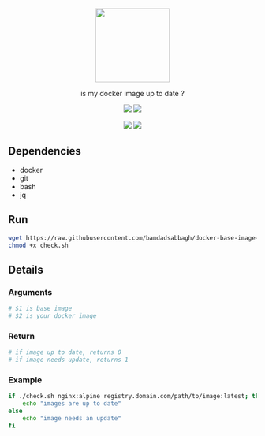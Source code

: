 #

<p align=center>
  <img width=150 src="https://i.imgur.com/C6UE5dS.png">
</p>

<p align=center>
  is my docker image up to date ?
</p>

<p align=center>
  <a href="https://github.com/bamdadsabbagh/docker-base-image-check"><img src="https://img.shields.io/github/stars/bamdadsabbagh/docker-base-image-check?label=git"></a>
  <img src="https://img.shields.io/github/license/bamdadsabbagh/docker-base-image-check">
</p>

<p align=center>
  <img src="https://img.shields.io/github/languages/count/bamdadsabbagh/docker-base-image-check">
  <img  src="https://img.shields.io/github/languages/top/bamdadsabbagh/docker-base-image-check">
</p>

## Dependencies

- docker
- git
- bash
- jq

## Run

```bash
wget https://raw.githubusercontent.com/bamdadsabbagh/docker-base-image-check/master/src/check.sh
chmod +x check.sh
```

## Details

### Arguments

```bash
# $1 is base image
# $2 is your docker image
```

### Return

```bash
# if image up to date, returns 0
# if image needs update, returns 1
```

### Example

```bash
if ./check.sh nginx:alpine registry.domain.com/path/to/image:latest; then
    echo "images are up to date"
else
    echo "image needs an update"
fi
```
